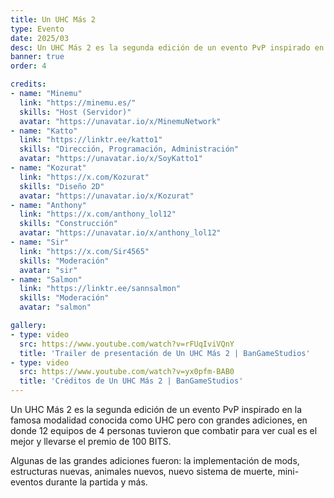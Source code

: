 ```yaml
---
title: Un UHC Más 2
type: Evento
date: 2025/03
desc: Un UHC Más 2 es la segunda edición de un evento PvP inspirado en la famosa modalidad conocida como UHC pero con grandes adiciones.
banner: true
order: 4

credits:
- name: "Minemu"
  link: "https://minemu.es/"
  skills: "Host (Servidor)"
  avatar: "https://unavatar.io/x/MinemuNetwork"
- name: "Katto"
  link: "https://linktr.ee/katto1"
  skills: "Dirección, Programación, Administración"
  avatar: "https://unavatar.io/x/SoyKatto1"
- name: "Kozurat"
  link: "https://x.com/Kozurat"
  skills: "Diseño 2D"
  avatar: "https://unavatar.io/x/Kozurat"
- name: "Anthony"
  link: "https://x.com/anthony_lol12"
  skills: "Construcción"
  avatar: "https://unavatar.io/x/anthony_lol12"
- name: "Sir"
  link: "https://x.com/Sir4565"
  skills: "Moderación"
  avatar: "sir"
- name: "Salmon"
  link: "https://linktr.ee/sannsalmon"
  skills: "Moderación"
  avatar: "salmon"

gallery:
- type: video
  src: https://www.youtube.com/watch?v=rFUqIviVQnY
  title: 'Trailer de presentación de Un UHC Más 2 | BanGameStudios'
- type: video
  src: https://www.youtube.com/watch?v=yx0pfm-BAB0
  title: 'Créditos de Un UHC Más 2 | BanGameStudios'
---
```

Un UHC Más 2 es la segunda edición de un evento PvP inspirado en la famosa modalidad conocida como UHC pero con grandes adiciones, en donde 12 equipos de 4 personas tuvieron que combatir para ver cual es el mejor y llevarse el premio de 100 BITS.

Algunas de las grandes adiciones fueron: la implementación de mods, estructuras nuevas, animales nuevos, nuevo sistema de muerte, mini-eventos durante la partida y más.